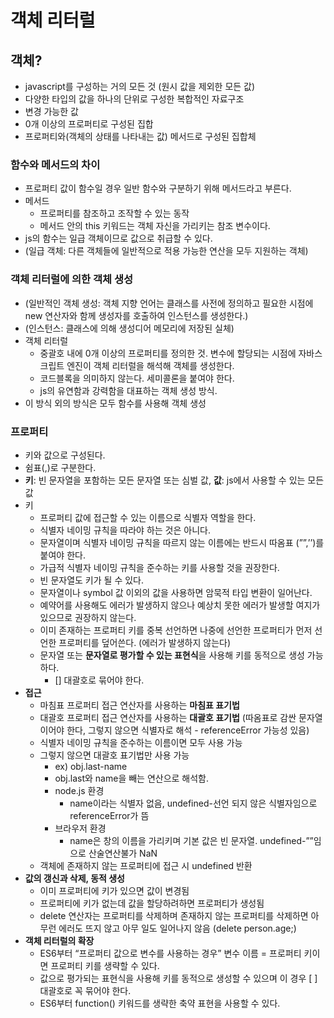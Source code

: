 # 객체 리터럴
## 객체?
- javascript를 구성하는 거의 모든 것 (원시 값을 제외한 모든 값)
- 다양한 타입의 값을 하나의 단위로 구성한 복합적인 자료구조
- 변경 가능한 값
- 0개 이상의 프로퍼티로 구성된 집합
- 프로퍼티와(객체의 상태를 나타내는 값) 메서드로 구성된 집합체

### 함수와 메서드의 차이
- 프로퍼티 값이 함수일 경우 일반 함수와 구분하기 위해 메서드라고 부른다.
- 메서드
    - 프로퍼티를 참조하고 조작할 수 있는 동작
    - 메서드 안의 this 키워드는 객체 자신을 가리키는 참조 변수이다.
- js의 함수는 일급 객체이므로 값으로 취급할 수 있다.
- (일급 객체: 다른 객체들에 일반적으로 적용 가능한 연산을 모두 지원하는 객체)

### 객체 리터럴에 의한 객체 생성
- (일반적인 객체 생성: 객체 지향 언어는 클래스를 사전에 정의하고 필요한 시점에 new 연산자와 함께 생성자를 호출하여 인스턴스를 생성한다.)
- (인스턴스: 클래스에 의해 생성디어 메모리에 저장된 실체)
- 객체 리터럴
    - 중괄호 내에 0개 이상의 프로퍼티를 정의한 것. 변수에 할당되는 시점에 자바스크립트 엔진이 객체 리터럴을 해석해 객체를 생성한다.
    - 코드블록을 의미하지 않는다. 세미콜론을 붙여야 한다.
    - js의 유연함과 강력함을 대표하는 객체 생성 방식.
- 이 방식 외의 방식은 모두 함수를 사용해 객체 생성

### 프로퍼티
- 키와 값으로 구성된다.
- 쉼표(,)로 구분한다.
- **키**: 빈 문자열을 포함하는 모든 문자열 또는 심벌 값, **값**: js에서 사용할 수 있는 모든 값
- 키
    - 프로퍼티 값에 접근할 수 있는 이름으로 식별자 역할을 한다.
    - 식별자 네이밍 규칙을 따라야 하는 것은 아니다.
    - 문자열이며 식별자 네이밍 규칙을 따르지 않는 이름에는 반드시 따옴표 (””,’’)를 붙여야 한다.
    - 가급적 식별자 네이밍 규칙을 준수하는 키를 사용할 것을 권장한다.
    - 빈 문자열도 키가 될 수 있다.
    - 문자열이나 symbol 값 이외의 값을 사용하면 암묵적 타입 변환이 일어난다.
    - 예약어를 사용해도 에러가 발생하지 않으나 예상치 못한 에러가 발생할 여지가 있으므로 권장하지 않는다.
    - 이미 존재하는 프로퍼티 키를 중복 선언하면 나중에 선언한 프로퍼티가 먼저 선언한 프로퍼티를 덮어쓴다. (에러가 발생하지 않는다)
    - 문자열 또는 **문자열로 평가할 수 있는 표현식**을 사용해 키를 동적으로 생성 가능하다.
        - [] 대괄호로 묶어야 한다.
- **접근**
    - 마침표 프로퍼티 접근 연산자를 사용하는 **마침표 표기법**
    - 대괄호 프로퍼티 접근 연산자를 사용하는 **대괄호 표기법** (따옴표로 감싼 문자열이어야 한다, 그렇지 않으면 식별자로 해석 - referenceError 가능성 있음)
    - 식별자 네이밍 규칙을 준수하는 이름이면 모두 사용 가능
    - 그렇지 않으면 대괄호 표기법만 사용 가능
        - ex) obj.last-name
        - obj.last와 name을 빼는 연산으로 해석함.
        - node.js 환경
            - name이라는 식별자 없음, undefined-선언 되지 않은 식별자임으로 referenceError가 뜸
        - 브라우저 환경
            - name은 창의 이름을 가리키며 기본 값은 빈 문자열. undefined-””임으로 산술연산불가 NaN
    - 객체에 존재하지 않는 프로퍼티에 접근 시 undefined 반환
- **값의 갱신과 삭제, 동적 생성**
    - 이미 프로퍼티에 키가 있으면 값이 변경됨
    - 프로퍼티에 키가 없는데 값을 할당하려하면 프로퍼티가 생성됨
    - delete 연산자는 프로퍼티를 삭제하며 존재하지 않는 프로퍼티를 삭제하면 아무런 에러도 뜨지 않고 아무 일도 일어나지 않음 (delete person.age;)
- **객체 리터럴의 확장**
    - ES6부터 “프로퍼티 값으로 변수를 사용하는 경우” 변수 이름 = 프로퍼티 키이면 프로퍼티 키를 생략할 수 있다.
    - 값으로 평가되는 표현식을 사용해 키를 동적으로 생성할 수 있으며 이 경우 [ ] 대괄호로 꼭 묶어야 한다.
    - ES6부터 function() 키워드를 생략한 축약 표현을 사용할 수 있다.